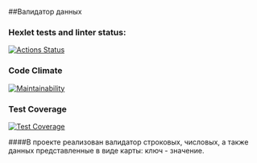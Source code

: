 ##Валидатор данных

### Hexlet tests and linter status:
[![Actions Status](https://github.com/evgeny-alex/java-project-lvl3/workflows/hexlet-check/badge.svg)](https://github.com/evgeny-alex/java-project-lvl3/actions)

### Code Climate
[![Maintainability](https://api.codeclimate.com/v1/badges/6877dfe9f50f31e39401/maintainability)](https://codeclimate.com/github/evgeny-alex/java-project-lvl3/maintainability)

### Test Coverage
[![Test Coverage](https://api.codeclimate.com/v1/badges/6877dfe9f50f31e39401/test_coverage)](https://codeclimate.com/github/evgeny-alex/java-project-lvl3/test_coverage)

####В проекте реализован валидатор строковых, числовых, а также данных представленные в виде карты: ключ - значение.
